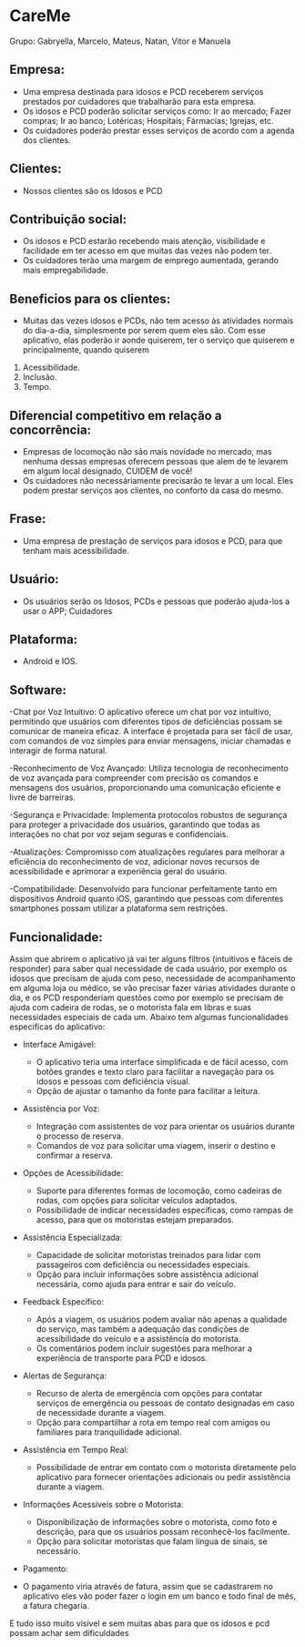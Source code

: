 # CareMe
Grupo: Gabryella, Marcelo, Mateus, Natan, Vitor e Manuela

## Empresa: 
 - Uma empresa destinada para idosos e PCD receberem serviços prestados por cuidadores que trabalharão para esta empresa.
 - Os idosos e PCD poderão solicitar serviços como: Ir ao mercado; Fazer compras; Ir ao banco; Lotéricas; Hospitais; Fármacias; Igrejas, etc.
 - Os cuidadores poderão prestar esses serviços de acordo com a agenda dos clientes.

## Clientes: 
 - Nossos clientes são os Idosos e PCD

## Contribuição social: 
 - Os idosos e PCD estarão recebendo mais atenção, visibilidade e facilidade em ter acesso em que muitas das vezes não podem ter.
 - Os cuidadores terão uma margem de emprego aumentada, gerando mais empregabilidade.

## Beneficios para os clientes: 
 - Muitas das vezes idosos e PCDs, não tem acesso às atividades normais do dia-a-dia, simplesmente por serem quem eles são. Com esse aplicativo, elas poderão ir aonde quiserem, ter o serviço que quiserem e principalmente, quando quiserem
 1. Acessibilidade.
 2. Inclusão.
 3. Tempo.

## Diferencial competitivo em relação a concorrência: 
- Empresas de locomoção não são mais novidade no mercado, mas nenhuma dessas empresas oferecem pessoas que alem de te levarem em algum local designado, CUIDEM de você!
- Os cuidadores não necessáriamente precisarão te levar a um local. Eles podem prestar serviços aos clientes, no conforto da casa do mesmo.

## Frase: 
 - Uma empresa de prestação de serviços para idosos e PCD, para que tenham mais acessibilidade.

## Usuário:
 - Os usuários serão os Idosos, PCDs e pessoas que poderão ajuda-los a usar o APP; Cuidadores

## Plataforma:
 - Android e IOS.
## Software:
 -Chat por Voz Intuitivo:
O aplicativo oferece um chat por voz intuitivo, permitindo que usuários com diferentes tipos de deficiências possam se comunicar de maneira eficaz.
A interface é projetada para ser fácil de usar, com comandos de voz simples para enviar mensagens, iniciar chamadas e interagir de forma natural.

-Reconhecimento de Voz Avançado:
Utiliza tecnologia de reconhecimento de voz avançada para compreender com precisão os comandos e mensagens dos usuários, proporcionando uma comunicação eficiente e livre de barreiras.

-Segurança e Privacidade:
Implementa protocolos robustos de segurança para proteger a privacidade dos usuários, garantindo que todas as interações no chat por voz sejam seguras e confidenciais.

-Atualizações:
Compromisso com atualizações regulares para melhorar a eficiência do reconhecimento de voz, adicionar novos recursos de acessibilidade e aprimorar a experiência geral do usuário.

-Compatibilidade:
Desenvolvido para funcionar perfeitamente tanto em dispositivos Android quanto iOS, garantindo que pessoas com diferentes smartphones possam utilizar a plataforma sem restrições.

## Funcionalidade:

Assim que abrirem o aplicativo já vai ter alguns filtros (intuitivos e fáceis de responder) para saber qual necessidade de cada usuário, por exemplo os idosos que precisam de ajuda com peso, necessidade de acompanhamento em alguma loja ou médico, se vão precisar fazer várias atividades durante o dia, e os PCD responderiam questões como por exemplo se precisam de ajuda com cadeira de rodas, se o motorista fala em libras e suas necessidades especiais de cada um. 
Abaixo tem algumas funcionalidades especificas do aplicativo: 

- Interface Amigável:
   - O aplicativo teria uma interface simplificada e de fácil acesso, com botões grandes e texto claro para facilitar a navegação para os idosos e pessoas com deficiência visual.
   - Opção de ajustar o tamanho da fonte para facilitar a leitura.

- Assistência por Voz:
   - Integração com assistentes de voz para orientar os usuários durante o processo de reserva.
   - Comandos de voz para solicitar uma viagem, inserir o destino e confirmar a reserva.

- Opções de Acessibilidade:
   - Suporte para diferentes formas de locomoção, como cadeiras de rodas, com opções para solicitar veículos adaptados.
   - Possibilidade de indicar necessidades específicas, como rampas de acesso, para que os motoristas estejam preparados.

- Assistência Especializada:
   - Capacidade de solicitar motoristas treinados para lidar com passageiros com deficiência ou necessidades especiais.
   - Opção para incluir informações sobre assistência adicional necessária, como ajuda para entrar e sair do veículo.

- Feedback Específico:
   - Após a viagem, os usuários podem avaliar não apenas a qualidade do serviço, mas também a adequação das condições de acessibilidade do veículo e a assistência do motorista.
   - Os comentários podem incluir sugestões para melhorar a experiência de transporte para PCD e idosos.

- Alertas de Segurança:
   - Recurso de alerta de emergência com opções para contatar serviços de emergência ou pessoas de contato designadas em caso de necessidade durante a viagem.
   - Opção para compartilhar a rota em tempo real com amigos ou familiares para tranquilidade adicional.

- Assistência em Tempo Real:
   - Possibilidade de entrar em contato com o motorista diretamente pelo aplicativo para fornecer orientações adicionais ou pedir assistência durante a viagem.

- Informações Acessíveis sobre o Motorista:
   - Disponibilização de informações sobre o motorista, como foto e descrição, para que os usuários possam reconhecê-los facilmente.
   - Opção para solicitar motoristas que falam língua de sinais, se necessário.

- Pagamento:
- O pagamento viria através de fatura, assim que se cadastrarem no aplicativo eles vão poder fazer o login em um banco e todo final de mês, a fatura chegaria.

E tudo isso muito visivel e sem muitas abas para que os idosos e pcd possam achar sem dificuldades

